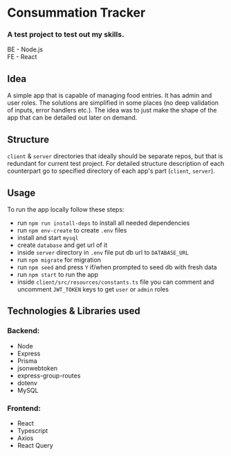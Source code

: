 # Consummation Tracker

### A test project to test out my skills.

BE - Node.js <br />
FE - React

## Idea

A simple app that is capable of managing food entries. It has admin and user roles. The solutions are simplified in some
places (no deep validation of inputs, error handlers etc.). The idea was to just make the shape of the app that can be
detailed out later on demand.

## Structure

`client` & `server` directories that ideally should be separate repos, but that is redundant for current test project.
For detailed structure description of each counterpart go to specified directory of each app's part
(`client`, `server`).

## Usage

To run the app locally follow these steps:

- run `npm run install-deps` to install all needed dependencies
- run `npm env-create` to create `.env` files
- install and start `mysql`
- create `database` and get url of it
- inside `server` directory in `.env` file put db url to `DATABASE_URL`
- run `npm migrate` for migration
- run `npm seed` and press `Y` if/when prompted to seed db with fresh data
- run `npm start` to run the app
- inside `client/src/resources/constants.ts` file you can comment and uncomment `JWT_TOKEN` keys to get `user`
  or `admin` roles

## Technologies & Libraries used

### Backend:

- Node
- Express
- Prisma
- jsonwebtoken
- express-group-routes
- dotenv
- MySQL

### Frontend:

- React
- Typescript
- Axios
- React Query

